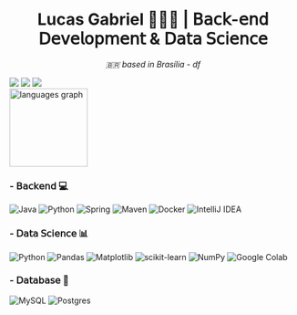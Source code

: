 
<h1 align="center"> Lucas Gabriel 👨🏻‍💻 | 𝖡𝖺𝖼𝗄-𝖾𝗇𝖽 𝖣𝖾𝗏𝖾𝗅𝗈𝗉𝗆𝖾𝗇𝗍 & 𝖣𝖺𝗍𝖺 𝖲𝖼𝗂𝖾𝗇𝖼𝖾</h1>

<p align="center">  
  <em>🇧🇷 based in Brasília - df</em>

 </p>
<div>
<a href="https://www.instagram.com/lucasgcs._/" target="_blank"><img src="https://img.shields.io/badge/-Instagram-black?style=for-the-badge&logo=instagram&logoColor=white" target="_blank"></a>
<a href = "mailto:lucasgcsousa2005@gmail.com"><img src="https://img.shields.io/badge/Gmail-black?style=for-the-badge&logo=gmail&logoColor=white" target="_blank"></a>
<a href="https://www.linkedin.com/in/lucas-gabriel-9b254b309/" target="_blank"><img src="https://img.shields.io/badge/-LinkedIn-black?style=for-the-badge&logo=linkedin&logoColor=white" target="_blank"></a>   
</div>

<div align="left">
  <img src="https://github-readme-stats.vercel.app/api/top-langs?username=devlucasl&locale=en&hide_title=false&layout=compact&card_width=320&langs_count=3&theme=vision-friendly-dark&hide_border=true&order=2" height="137" alt="languages graph"  />
</div>

<h3> - 𝖡𝖺𝖼𝗄𝖾𝗇𝖽 💻 </h3>

![Java](https://img.shields.io/badge/java-%231A1918.svg?style=for-the-badge&logo=openjdk&logoColor=white)
![Python](https://img.shields.io/badge/python-%231A1918?style=for-the-badge&logo=python&logoColor=ffdd54)
![Spring](https://img.shields.io/badge/spring-%231A1918.svg?style=for-the-badge&logo=spring&logoColor=white)
![Maven](https://img.shields.io/badge/apachemaven-%231A1918.svg?style=for-the-badge&logo=apachemaven&logoColor=white)
![Docker](https://img.shields.io/badge/docker-%231A1918.svg?style=for-the-badge&logo=docker&logoColor=white)
![IntelliJ IDEA](https://img.shields.io/badge/IntelliJIDEA-%231A1918.svg?style=for-the-badge&logo=intellij-idea&logoColor=white)


<h3> - 𝖣𝖺𝗍𝖺 𝖲𝖼𝗂𝖾𝗇𝖼𝖾 📊 </h3>

![Python](https://img.shields.io/badge/python-%231A1918?style=for-the-badge&logo=python&logoColor=ffdd54)
![Pandas](https://img.shields.io/badge/pandas-%231A1918.svg?style=for-the-badge&logo=pandas&logoColor=white)
![Matplotlib](https://img.shields.io/badge/Matplotlib-%231A1918.svg?style=for-the-badge&logo=Matplotlib&logoColor=black)
![scikit-learn](https://img.shields.io/badge/scikit--learn-%231A1918.svg?style=for-the-badge&logo=scikit-learn&logoColor=white)
![NumPy](https://img.shields.io/badge/numpy-%231A1918.svg?style=for-the-badge&logo=numpy&logoColor=white)
![Google Colab](https://img.shields.io/badge/Google%20Colab-%231A1918.svg?style=for-the-badge&logo=googlecolab&logoColor=white)


<h3> - 𝖣𝖺𝗍𝖺𝖻𝖺𝗌𝖾 💾 </h3>

 ![MySQL](https://img.shields.io/badge/mysql-%231A1918.svg?style=for-the-badge&logo=mysql&logoColor=white)
 ![Postgres](https://img.shields.io/badge/postgres-%231A1918.svg?style=for-the-badge&logo=postgresql&logoColor=white)


 


